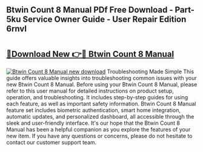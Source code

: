 ## Btwin Count 8 Manual PDf Free Download - Part-5ku Service Owner Guide - User Repair Edition 6rnvl

# <h2><a href="http://cf25673.oget.top/?id=Btwin+Count+8+Manual">🔗Download New 👉🔴 Btwin Count 8 Manual</a></h2>

[![Btwin Count 8 Manual new download](https://i.imgur.com/5g1atiW.png)](http://cf25673.oget.top/?id=Btwin+Count+8+Manual)
Troubleshooting Made Simple This guide offers valuable insights into troubleshooting common issues with your new Btwin Count 8 Manual. Before using your Btwin Count 8 Manual, please refer to this user manual for detailed instructions on product setup, operation, and troubleshooting. It includes step-by-step guides for using each feature, as well as important safety information. Btwin Count 8 Manual feature set includes biometric authentication, smart home integration, automatic updates, and personalized dashboard, all accessible through the sleek and user-friendly interface. It's our hope that the Btwin Count 8 Manual has been a helpful companion as you explore the features of your new item. If you have any questions or concerns, please do not hesitate to contact our customer support team.
